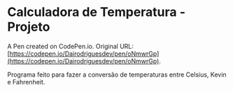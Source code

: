 # Calculadora de Temperatura - Projeto

A Pen created on CodePen.io. Original URL: [https://codepen.io/Dairodriguesdev/pen/oNmwrGp](https://codepen.io/Dairodriguesdev/pen/oNmwrGp).

Programa feito para fazer a conversão de temperaturas entre Celsius, Kevin e Fahrenheit.